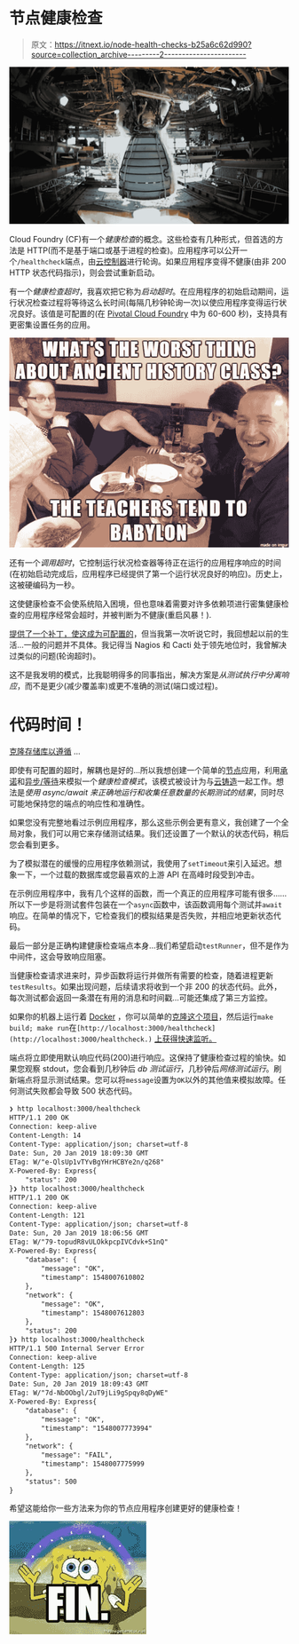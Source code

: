 # 节点健康检查

> 原文：<https://itnext.io/node-health-checks-b25a6c62d990?source=collection_archive---------2----------------------->

![](img/ebf7561e1c12c8c53aa9af6d0af17155.png)

Cloud Foundry (CF)有一个*健康检查*的概念。这些检查有几种形式，但首选的方法是 HTTP(而不是基于端口或基于进程的检查)。应用程序可以公开一个`/healthcheck`端点，由[云控制器](https://docs.cloudfoundry.org/concepts/architecture/cloud-controller.html)进行轮询。如果应用程序变得不健康(由非 200 HTTP 状态代码指示)，则会尝试重新启动。

有一个*健康检查超时*，我喜欢把它称为*启动超时*。在应用程序的初始启动期间，运行状况检查过程将等待这么长时间(每隔几秒钟轮询一次)以使应用程序变得运行状况良好。该值是可配置的(在 [Pivotal Cloud Foundry](https://pivotal.io/platform) 中为 60-600 秒)，支持具有更密集设置任务的应用。

![](img/0cbeb4239a7bfb154092b8c30ca59a8d.png)

还有一个*调用超时*，它控制运行状况检查器等待正在运行的应用程序响应的时间(在初始启动完成后，应用程序已经提供了第一个运行状况良好的响应)。历史上，这被硬编码为一秒。

这使健康检查不会使系统陷入困境，但也意味着需要对许多依赖项进行密集健康检查的应用程序经常会超时，并被判断为不健康(重启风暴！).

[提供了一个补丁，使这成为可配置的](https://github.com/cloudfoundry/cloud_controller_ng/issues/1055)，但当我第一次听说它时，我回想起以前的生活…一般的问题并不具体。我记得当 Nagios 和 Cacti 处于领先地位时，我曾解决过类似的问题(轮询超时)。

这不是我发明的模式，比我聪明得多的同事指出，解决方案是*从测试执行中分离响应*，而不是更少(减少覆盖率)或更不准确的测试(端口或过程)。

# 代码时间！

[克隆存储库以遵循](https://github.com/deadlysyn/node-healthcheck) …

即使有可配置的超时，解耦也是好的…所以我想创建一个简单的[节点](https://nodejs.org/)应用，利用[承诺](https://developer.mozilla.org/en-US/docs/Web/JavaScript/Reference/Global_Objects/Promise)和[异步/等待](https://developer.mozilla.org/en-US/docs/Web/JavaScript/Reference/Statements/async_function)来模拟一个*健康检查模式*，该模式被设计为与[云铸造](https://www.cloudfoundry.org/)一起工作。想法是*使用 async/await 来正确地运行和收集任意数量的长期测试的结果*，同时尽可能地保持您的端点的响应性和准确性。

如果您没有完整地看过示例应用程序，那么这些示例会更有意义，我创建了一个全局对象，我们可以用它来存储测试结果。我们还设置了一个默认的状态代码，稍后您会看到更多。

为了模拟潜在的缓慢的应用程序依赖测试，我使用了`setTimeout`来引入延迟。想象一下，一个过载的数据库或您最喜欢的上游 API 在高峰时段受到冲击。

在示例应用程序中，我有几个这样的函数，而一个真正的应用程序可能有很多……所以下一步是将测试套件包装在一个`async`函数中，该函数调用每个测试并`await`响应。在简单的情况下，它检查我们的模拟结果是否失败，并相应地更新状态代码。

最后一部分是正确构建健康检查端点本身…我们希望启动`testRunner`，但不是作为中间件，这会导致响应阻塞。

当健康检查请求进来时，异步函数将运行并做所有需要的检查，随着进程更新`testResults`。如果出现问题，后续请求将收到一个非 200 的状态代码。此外，每次测试都会返回一条潜在有用的消息和时间戳…可能还集成了第三方监控。

如果你的机器上运行着 [Docker](https://www.docker.com/) ，你可以简单的[克隆这个项目](https://github.com/deadlysyn/node-healthcheck)，然后运行`make build; make run`在`[http://localhost:3000/healthcheck](http://localhost:3000/healthcheck.)` [上获得快速监听。](http://localhost:3000/healthcheck.)

端点将立即使用默认响应代码(200)进行响应。这保持了健康检查过程的愉快。如果您观察 stdout，您会看到几秒钟后 *db 测试运行*，几秒钟后*网络测试运行*。刷新端点将显示测试结果。您可以将`message`设置为`OK`以外的其他值来模拟故障。任何测试失败都会导致 500 状态代码。

```
❯ http localhost:3000/healthcheck
HTTP/1.1 200 OK
Connection: keep-alive
Content-Length: 14
Content-Type: application/json; charset=utf-8
Date: Sun, 20 Jan 2019 18:09:30 GMT
ETag: W/"e-QlsUp1vTYvBgYHrHCBYe2n/q268"
X-Powered-By: Express{
    "status": 200
}❯ http localhost:3000/healthcheck
HTTP/1.1 200 OK
Connection: keep-alive
Content-Length: 121
Content-Type: application/json; charset=utf-8
Date: Sun, 20 Jan 2019 18:06:56 GMT
ETag: W/"79-topudR8vULOkkpcpIVCdvk+S1nQ"
X-Powered-By: Express{
    "database": {
        "message": "OK",
        "timestamp": 1548007610802
    },
    "network": {
        "message": "OK",
        "timestamp": 1548007612803
    },
    "status": 200
}❯ http localhost:3000/healthcheck
HTTP/1.1 500 Internal Server Error
Connection: keep-alive
Content-Length: 125
Content-Type: application/json; charset=utf-8
Date: Sun, 20 Jan 2019 18:09:43 GMT
ETag: W/"7d-NbOObgl/2uT9jLi9gSpqy8qDyWE"
X-Powered-By: Express{
    "database": {
        "message": "OK",
        "timestamp": "1548007773994"
    },
    "network": {
        "message": "FAIL",
        "timestamp": 1548007775999
    },
    "status": 500
}
```

希望这能给你一些方法来为你的节点应用程序创建更好的健康检查！

![](img/9f8b767a65d5ec095ac35f235e597ab1.png)